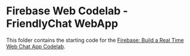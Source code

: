 # Firebase Web Codelab - FriendlyChat WebApp

This folder contains the starting code for the [Firebase: Build a Real Time Web Chat App Codelab](https://codelabs.developers.google.com/codelabs/firebase-web/).
